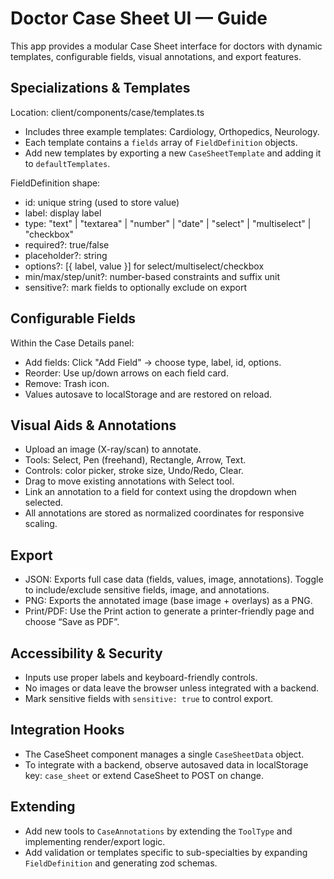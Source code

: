 # Doctor Case Sheet UI — Guide

This app provides a modular Case Sheet interface for doctors with dynamic templates, configurable fields, visual annotations, and export features.

## Specializations & Templates

Location: client/components/case/templates.ts

- Includes three example templates: Cardiology, Orthopedics, Neurology.
- Each template contains a `fields` array of `FieldDefinition` objects.
- Add new templates by exporting a new `CaseSheetTemplate` and adding it to `defaultTemplates`.

FieldDefinition shape:
- id: unique string (used to store value)
- label: display label
- type: "text" | "textarea" | "number" | "date" | "select" | "multiselect" | "checkbox"
- required?: true/false
- placeholder?: string
- options?: [{ label, value }] for select/multiselect/checkbox
- min/max/step/unit?: number-based constraints and suffix unit
- sensitive?: mark fields to optionally exclude on export

## Configurable Fields

Within the Case Details panel:
- Add fields: Click "Add Field" → choose type, label, id, options.
- Reorder: Use up/down arrows on each field card.
- Remove: Trash icon.
- Values autosave to localStorage and are restored on reload.

## Visual Aids & Annotations

- Upload an image (X-ray/scan) to annotate.
- Tools: Select, Pen (freehand), Rectangle, Arrow, Text.
- Controls: color picker, stroke size, Undo/Redo, Clear.
- Drag to move existing annotations with Select tool.
- Link an annotation to a field for context using the dropdown when selected.
- All annotations are stored as normalized coordinates for responsive scaling.

## Export

- JSON: Exports full case data (fields, values, image, annotations). Toggle to include/exclude sensitive fields, image, and annotations.
- PNG: Exports the annotated image (base image + overlays) as a PNG.
- Print/PDF: Use the Print action to generate a printer-friendly page and choose “Save as PDF”.

## Accessibility & Security

- Inputs use proper labels and keyboard-friendly controls.
- No images or data leave the browser unless integrated with a backend.
- Mark sensitive fields with `sensitive: true` to control export.

## Integration Hooks

- The CaseSheet component manages a single `CaseSheetData` object.
- To integrate with a backend, observe autosaved data in localStorage key: `case_sheet` or extend CaseSheet to POST on change.

## Extending

- Add new tools to `CaseAnnotations` by extending the `ToolType` and implementing render/export logic.
- Add validation or templates specific to sub-specialties by expanding `FieldDefinition` and generating zod schemas.
